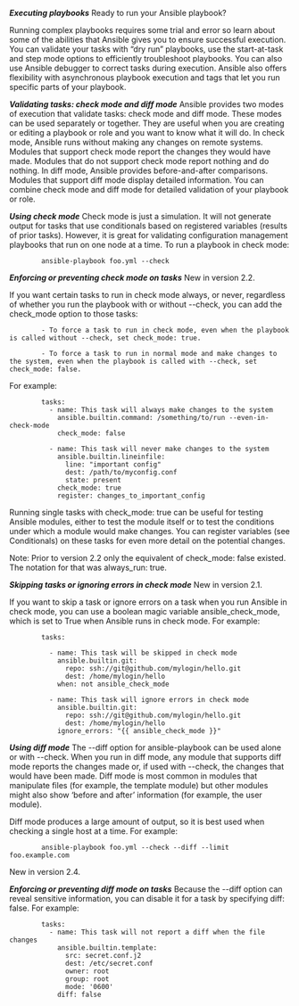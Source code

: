 <!--***Managing other load balancers***    -->

***Executing playbooks***
Ready to run your Ansible playbook?

Running complex playbooks requires some trial and error so learn about some of the abilities that Ansible gives you to ensure successful execution. 
You can validate your tasks with “dry run” playbooks, use the start-at-task and step mode options to efficiently troubleshoot playbooks. 
You can also use Ansible debugger to correct tasks during execution. Ansible also offers flexibility with asynchronous playbook execution 
and tags that let you run specific parts of your playbook.

***Validating tasks: check mode and diff mode***
Ansible provides two modes of execution that validate tasks: check mode and diff mode. These modes can be used separately or together. 
They are useful when you are creating or editing a playbook or role and you want to know what it will do. In check mode, Ansible runs 
without making any changes on remote systems. Modules that support check mode report the changes they would have made. 
Modules that do not support check mode report nothing and do nothing. In diff mode, Ansible provides before-and-after comparisons. 
Modules that support diff mode display detailed information. You can combine check mode and diff mode for detailed validation of your playbook or role.

***Using check mode***
Check mode is just a simulation. It will not generate output for tasks that use conditionals based on registered variables (results of prior tasks). 
However, it is great for validating configuration management playbooks that run on one node at a time. To run a playbook in check mode:

            ansible-playbook foo.yml --check

***Enforcing or preventing check mode on tasks***
New in version 2.2.

If you want certain tasks to run in check mode always, or never, regardless of whether you run the playbook with or without --check, you can add the check_mode option to those tasks:

            - To force a task to run in check mode, even when the playbook is called without --check, set check_mode: true.
            
            - To force a task to run in normal mode and make changes to the system, even when the playbook is called with --check, set check_mode: false.

For example:

            tasks:
              - name: This task will always make changes to the system
                ansible.builtin.command: /something/to/run --even-in-check-mode
                check_mode: false
            
              - name: This task will never make changes to the system
                ansible.builtin.lineinfile:
                  line: "important config"
                  dest: /path/to/myconfig.conf
                  state: present
                check_mode: true
                register: changes_to_important_config

Running single tasks with check_mode: true can be useful for testing Ansible modules, either to test the module itself or to test the conditions under which a module would make changes. 
You can register variables (see Conditionals) on these tasks for even more detail on the potential changes.

Note: Prior to version 2.2 only the equivalent of check_mode: false existed. The notation for that was always_run: true.

***Skipping tasks or ignoring errors in check mode***
New in version 2.1.

If you want to skip a task or ignore errors on a task when you run Ansible in check mode, you can use a boolean magic variable ansible_check_mode, which is set to True when Ansible runs in check mode. For example:

            tasks:
            
              - name: This task will be skipped in check mode
                ansible.builtin.git:
                  repo: ssh://git@github.com/mylogin/hello.git
                  dest: /home/mylogin/hello
                when: not ansible_check_mode
            
              - name: This task will ignore errors in check mode
                ansible.builtin.git:
                  repo: ssh://git@github.com/mylogin/hello.git
                  dest: /home/mylogin/hello
                ignore_errors: "{{ ansible_check_mode }}"

***Using diff mode***
The --diff option for ansible-playbook can be used alone or with --check. When you run in diff mode, any module that supports diff mode reports the changes made or, if used with --check, the changes that would have been made. 
Diff mode is most common in modules that manipulate files (for example, the template module) but other modules might also show ‘before and after’ information (for example, the user module).

Diff mode produces a large amount of output, so it is best used when checking a single host at a time. For example:

            ansible-playbook foo.yml --check --diff --limit foo.example.com

New in version 2.4.

***Enforcing or preventing diff mode on tasks***
Because the --diff option can reveal sensitive information, you can disable it for a task by specifying diff: false. For example:

            tasks:
              - name: This task will not report a diff when the file changes
                ansible.builtin.template:
                  src: secret.conf.j2
                  dest: /etc/secret.conf
                  owner: root
                  group: root
                  mode: '0600'
                diff: false